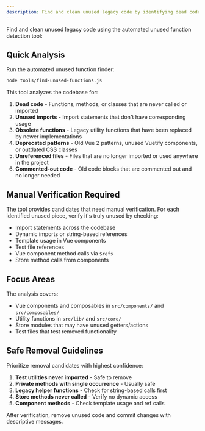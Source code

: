 ```yaml
---
description: Find and clean unused legacy code by identifying dead code, unused imports, obsolete functions, and deprecated patterns using automated tools.
---
```


Find and clean unused legacy code using the automated unused function detection tool:

## Quick Analysis

Run the automated unused function finder:

```bash
node tools/find-unused-functions.js
```

This tool analyzes the codebase for:

1. **Dead code** - Functions, methods, or classes that are never called or imported
2. **Unused imports** - Import statements that don't have corresponding usage
3. **Obsolete functions** - Legacy utility functions that have been replaced by newer implementations
4. **Deprecated patterns** - Old Vue 2 patterns, unused Vuetify components, or outdated CSS classes
5. **Unreferenced files** - Files that are no longer imported or used anywhere in the project
6. **Commented-out code** - Old code blocks that are commented out and no longer needed

## Manual Verification Required

The tool provides candidates that need manual verification. For each identified unused piece, verify it's truly unused by checking:

- Import statements across the codebase
- Dynamic imports or string-based references
- Template usage in Vue components
- Test file references
- Vue component method calls via `$refs`
- Store method calls from components

## Focus Areas

The analysis covers:

- Vue components and composables in `src/components/` and `src/composables/`
- Utility functions in `src/lib/` and `src/core/`
- Store modules that may have unused getters/actions
- Test files that test removed functionality

## Safe Removal Guidelines

Prioritize removal candidates with highest confidence:

1. **Test utilities never imported** - Safe to remove
2. **Private methods with single occurrence** - Usually safe
3. **Legacy helper functions** - Check for string-based calls first
4. **Store methods never called** - Verify no dynamic access
5. **Component methods** - Check template usage and ref calls

After verification, remove unused code and commit changes with descriptive messages.

